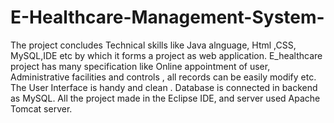 # E-Healthcare-Management-System-
The project concludes Technical skills like Java alnguage, Html ,CSS, MySQL,IDE etc by which it forms a project as web application.
E_healthcare project has many specification like Online appointment of user, Administrative facilities and controls , all records can be easily modify etc.
The User Interface is handy and clean .
Database is connected in backend as MySQL. 
All the project made in the Eclipse IDE, and server used Apache Tomcat server.
